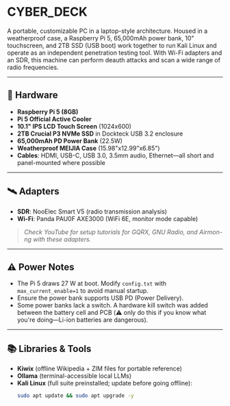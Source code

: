 # CYBER_DECK

A portable, customizable PC in a laptop-style architecture. Housed in a weatherproof case, a Raspberry Pi 5, 65,000mAh power bank, 10" touchscreen, and 2TB SSD (USB boot) work together to run Kali Linux and operate as an independent penetration testing tool. With Wi-Fi adapters and an SDR, this machine can perform deauth attacks and scan a wide range of radio frequencies.

---

## 🧰 Hardware

- **Raspberry Pi 5 (8GB)**
- **Pi 5 Official Active Cooler**
- **10.1" IPS LCD Touch Screen** (1024x600)
- **2TB Crucial P3 NVMe SSD** in Dockteck USB 3.2 enclosure
- **65,000mAh PD Power Bank** (22.5W)
- **Weatherproof MEIJIA Case** (15.98"x12.99"x6.85")
- **Cables**: HDMI, USB-C, USB 3.0, 3.5mm audio, Ethernet—all short and panel-mounted where possible

---

## 🛰️ Adapters

- **SDR**: NooElec Smart V5 (radio transmission analysis)
- **Wi-Fi**: Panda PAU0F AXE3000 (WiFi 6E, monitor mode capable)

> *Check YouTube for setup tutorials for GQRX, GNU Radio, and Airmon-ng with these adapters.*

---

## ⚠️ Power Notes

- The Pi 5 draws 27 W at boot. Modify `config.txt` with `max_current_enable=1` to avoid manual startup.
- Ensure the power bank supports USB PD (Power Delivery).
- Some power banks lack a switch. A hardware kill switch was added between the battery cell and PCB (⚠️ only do this if you know what you're doing—Li-ion batteries are dangerous).

---

## 📚 Libraries & Tools

- **Kiwix** (offline Wikipedia + ZIM files for portable reference)
- **Ollama** (terminal-accessible local LLMs)
- **Kali Linux** (full suite preinstalled; update before going offline):
  ```bash
  sudo apt update && sudo apt upgrade -y
